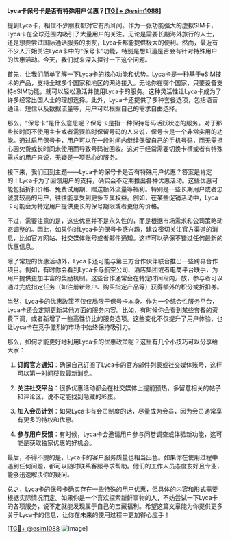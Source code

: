**Lyca卡保号卡是否有特殊用户优惠？[[TG💪+ @esim1088](https://t.me/s/esim1088)]**

提到Lyca卡，相信不少朋友都对它有所耳闻。作为一张功能强大的虚拟SIM卡，Lyca卡在全球范围内吸引了大量用户的关注。无论是需要长期海外旅行的人士，还是想要尝试国际通话服务的朋友，Lyca卡都能提供极大的便利。然而，最近有不少人开始关注Lyca卡中的“保号卡”功能，特别是想知道是否会有针对特殊用户的优惠活动。今天，我们就来深入探讨一下这个问题。

首先，让我们简单了解一下Lyca卡的核心功能和优势。Lyca卡是一种基于eSIM技术的产品，支持全球多个国家和地区的网络接入。无论你在哪个国家，只要设备支持eSIM功能，就可以轻松激活并使用Lyca卡的服务。这种灵活性让Lyca卡成为了许多经常出国人士的理想选择。此外，Lyca卡还提供了多种套餐选项，包括语音通话、短信以及数据流量等，用户可以根据自己的需求自由选择。

那么，“保号卡”是什么意思呢？保号卡是指一种保持号码活跃状态的服务。对于那些长时间不使用主卡或者需要临时保留号码的人来说，保号卡是一个非常实用的功能。通过启用保号卡，用户可以在一段时间内继续保留自己的手机号码，而无需担心因欠费或长时间未使用而导致号码被回收。这对于经常需要切换卡槽或者有特殊需求的用户来说，无疑是一项贴心的服务。

接下来，我们回到主题——Lyca卡的保号卡是否有特殊用户优惠？答案是肯定的！Lyca卡为了回馈用户的支持，确实会不定期推出各种优惠活动。这些优惠可能包括折扣价格、免费试用期、赠送额外流量等福利。特别是一些长期用户或者忠诚度较高的用户，往往能享受到更多专属权益。例如，在某些促销活动中，Lyca卡可能会为特定用户提供更长的保号期限或者更低的价格。

不过，需要注意的是，这些优惠并不是永久性的，而是根据市场需求和公司策略动态调整的。因此，如果你对Lyca卡的保号卡感兴趣，建议密切关注官方渠道的消息，比如官方网站、社交媒体账号或者邮件通知。这样可以确保不错过任何最新的优惠信息。

除了常规的优惠活动外，Lyca卡还可能与第三方合作伙伴联合推出一些跨界合作项目。例如，有时你会看到Lyca卡与航空公司、酒店集团或者电商平台联手，为用户提供更加丰富的奖励机制。这些合作通常会在特定时间段内开放，参与者可以通过完成指定任务（如注册新账户、购买指定产品等）获得额外的积分或折扣券。

当然，Lyca卡的优惠政策不仅仅局限于保号卡本身。作为一个综合性服务平台，Lyca卡还会定期更新其他方面的服务内容。比如，有时候你会看到某些套餐的资费下调，或者新增了一些高性价比的服务选项。这些变化不仅提升了用户体验，也让Lyca卡在竞争激烈的市场中始终保持吸引力。

那么，如何才能更好地利用Lyca卡的优惠政策呢？这里有几个小技巧可以分享给大家：

1. **订阅官方通知**：确保自己订阅了Lyca卡的官方邮件列表或社交媒体账号，这样可以第一时间获取最新消息。
   
2. **关注社交平台**：很多优惠活动都会在社交媒体上提前预热，多留意相关的帖子和评论区，说不定能找到隐藏的彩蛋。

3. **加入会员计划**：如果Lyca卡有会员制度的话，尽量成为会员，因为会员通常享有更多的特权和优惠。

4. **参与用户反馈**：有时候，Lyca卡会邀请用户参与问卷调查或体验新功能，这可能是获取独家优惠的好机会。

最后，不得不提的是，Lyca卡的客户服务质量也相当出色。如果你在使用过程中遇到任何问题，都可以随时联系客服寻求帮助。他们的工作人员态度友好且专业，能够迅速解决你的疑问。

总之，Lyca卡的保号卡确实存在一些特殊的用户优惠，但具体的内容和形式需要根据实际情况而定。如果你是一个喜欢探索新鲜事物的人，不妨尝试一下Lyca卡的各项服务，说不定就能发现属于自己的宝藏福利。希望这篇文章能为你提供更多关于Lyca卡的信息，让你在未来的使用过程中更加得心应手！

[[TG💪+ @esim1088](https://t.me/s/esim1088) ![Image](https://i.postimg.cc/4NQfJmqS/Snipaste-2025-05-13-00-14-12.png)]